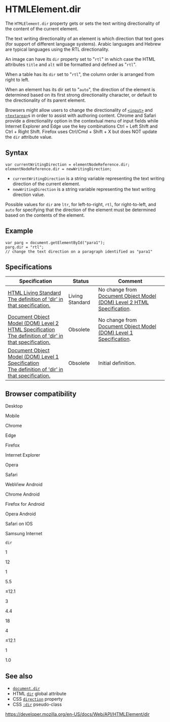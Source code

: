 # HTMLElement.dir

The `HTMLElement.dir` property gets or sets the text writing directionality of the content of the current element.

The text writing directionality of an element is which direction that text goes (for support of different language systems). Arabic languages and Hebrew are typical languages using the RTL directionality.

An image can have its `dir` property set to "`rtl`" in which case the HTML attributes `title` and `alt` will be formatted and defined as "`rtl`".

When a table has its `dir` set to "`rtl`", the column order is arranged from right to left.

When an element has its dir set to "`auto`", the direction of the element is determined based on its first strong directionality character, or default to the directionality of its parent element.

Browsers might allow users to change the directionality of [`<input>`](https://developer.mozilla.org/en-US/docs/Web/HTML/Element/input) and [`<textarea>`](https://developer.mozilla.org/en-US/docs/Web/HTML/Element/textarea)s in order to assist with authoring content. Chrome and Safari provide a directionality option in the contextual menu of input fields while Internet Explorer and Edge use the key combinations Ctrl + Left Shift and Ctrl + Right Shift. Firefox uses Ctrl/Cmd + Shift + X but does NOT update the `dir` attribute value.

## Syntax

    var currentWritingDirection = elementNodeReference.dir;
    elementNodeReference.dir = newWritingDirection;

- `currentWritingDirection` is a string variable representing the text writing direction of the current element.
- `newWritingDirection` is a string variable representing the text writing direction value.

Possible values for `dir` are `ltr`, for left-to-right, `rtl`, for right-to-left, and `auto` for specifying that the direction of the element must be determined based on the contents of the element.

## Example

    var parg = document.getElementById("para1");
    parg.dir = "rtl";
    // change the text direction on a paragraph identified as "para1"

## Specifications

<table><thead><tr class="header"><th>Specification</th><th>Status</th><th>Comment</th></tr></thead><tbody><tr class="odd"><td><a href="https://html.spec.whatwg.org/multipage/#dom-dir">HTML Living Standard<br />
<span class="small">The definition of 'dir' in that specification.</span></a></td><td><span class="spec-living">Living Standard</span></td><td>No change from <a href="https://www.w3.org/TR/DOM-Level-2-HTML/">Document Object Model (DOM) Level 2 HTML Specification</a>.</td></tr><tr class="even"><td><a href="https://www.w3.org/TR/DOM-Level-2-HTML/html.html#ID-52460740">Document Object Model (DOM) Level 2 HTML Specification<br />
<span class="small">The definition of 'dir' in that specification.</span></a></td><td><span class="spec-obsolete">Obsolete</span></td><td>No change from <a href="https://www.w3.org/TR/REC-DOM-Level-1/">Document Object Model (DOM) Level 1 Specification</a>.</td></tr><tr class="odd"><td><a href="https://www.w3.org/TR/REC-DOM-Level-1/level-one-html.html#ID-52460740">Document Object Model (DOM) Level 1 Specification<br />
<span class="small">The definition of 'dir' in that specification.</span></a></td><td><span class="spec-obsolete">Obsolete</span></td><td>Initial definition.</td></tr></tbody></table>

## Browser compatibility

Desktop

Mobile

Chrome

Edge

Firefox

Internet Explorer

Opera

Safari

WebView Android

Chrome Android

Firefox for Android

Opera Android

Safari on IOS

Samsung Internet

`dir`

1

12

1

5.5

≤12.1

3

4.4

18

4

≤12.1

1

1.0

## See also

- [`document.dir`](../document/dir)
- HTML [`dir`](https://developer.mozilla.org/en-US/docs/Web/HTML/Global_attributes/dir) global attribute
- CSS [`direction`](https://developer.mozilla.org/en-US/docs/Web/CSS/direction) property
- CSS [`:dir`](https://developer.mozilla.org/en-US/docs/Web/CSS/:dir) pseudo-class

<a href="https://developer.mozilla.org/en-US/docs/Web/API/HTMLElement/dir" class="_attribution-link">https://developer.mozilla.org/en-US/docs/Web/API/HTMLElement/dir</a>
